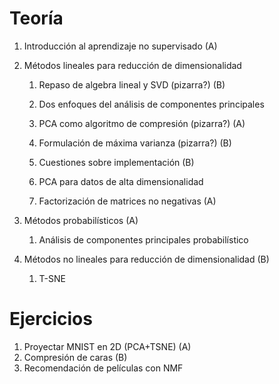 # Teoría

 1. Introducción al aprendizaje no supervisado (A)

 2. Métodos lineales para reducción de dimensionalidad

    1. Repaso de algebra lineal y SVD (pizarra?) (B)

    2. Dos enfoques del análisis de componentes principales
      1. PCA como algoritmo de compresión (pizarra?) (A)
      2. Formulación de máxima varianza (pizarra?) (B)

    3. Cuestiones sobre implementación (B)
      1. PCA para datos de alta dimensionalidad

    4. Factorización de matrices no negativas (A)

3. Métodos probabilísticos (A)
    1. Análisis de componentes principales probabilístico

4. Métodos no lineales para reducción de dimensionalidad (B)
    1. T-SNE

# Ejercicios

1. Proyectar MNIST en 2D (PCA+TSNE) (A)
2. Compresión de caras (B)
3. Recomendación de películas con NMF
